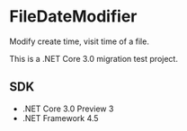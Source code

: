 # FileDateModifier

Modify create time, visit time of a file.

This is a .NET Core 3.0 migration test project.

## SDK

- .NET Core 3.0 Preview 3
- .NET Framework 4.5